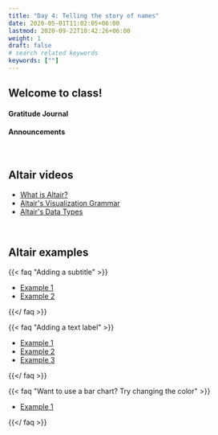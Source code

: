 ```yaml
---
title: "Day 4: Telling the story of names"
date: 2020-05-01T11:02:05+06:00
lastmod: 2020-09-22T10:42:26+06:00
weight: 1
draft: false
# search related keywords
keywords: [""]
---
```


## Welcome to class!

#### Gratitude Journal
#### Announcements

<br>

## Altair videos

- [What is Altair?](https://www.youtube.com/watch?v=AAuPPorsmJc&t=191s)
- [Altair's Visualization Grammar](https://www.youtube.com/watch?v=U7w1XumKK60)
- [Altair's Data Types](https://www.youtube.com/watch?v=LSEPyCqjoAg)

<br>
<!---------------------
## Let's practice!

Coding example and Q&A

<br>
--------------------->

## Altair examples

{{< faq "Adding a subtitle" >}}

- [Example 1](https://github.com/altair-viz/altair/issues/1919)
- [Example 2](https://stackoverflow.com/questions/57244390/has-anyone-figured-out-a-workaround-to-add-a-subtitle-to-an-altair-generated-cha)

{{</ faq >}}


{{< faq "Adding a text label" >}}

- [Example 1](https://altair-viz.github.io/gallery/scatter_with_labels.html)
- [Example 2](https://altair-viz.github.io/gallery/bar_chart_with_labels.html)
- [Example 3](https://stackoverflow.com/questions/57762169/how-do-you-add-a-single-text-label-to-the-max-point-in-an-altair-scatter-plot)

{{</ faq >}}


{{< faq "Want to use a bar chart? Try changing the color" >}}

- [Example 1](https://altair-viz.github.io/gallery/bar_chart_with_highlighted_bar.html)

{{</ faq >}}

<br>
